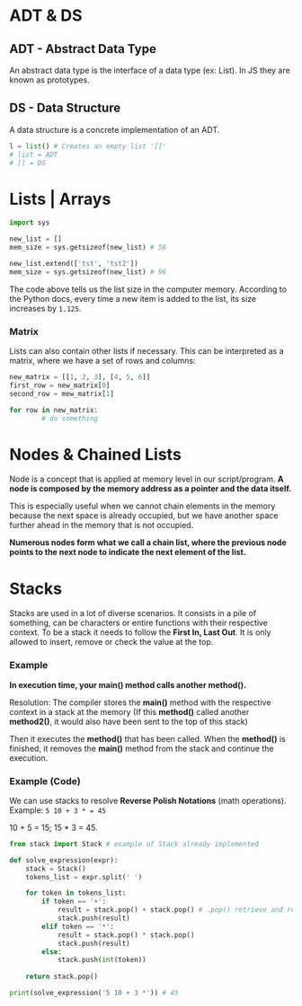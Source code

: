 # ADT & DS

## ADT - Abstract Data Type

An abstract data type is the interface of a data type (ex: List). In JS they are known as prototypes.

## DS - Data Structure

A data structure is a concrete implementation of an ADT.

```python
l = list() # Creates an empty list '[]'
# list = ADT
# [] = DS
```

# Lists | Arrays

```python
import sys

new_list = []
mem_size = sys.getsizeof(new_list) # 56

new_list.extend(['tst', 'tst2'])
mem_size = sys.getsizeof(new_list) # 96
```

The code above tells us the list size in the computer memory. According to the Python docs, every time a new item is added to the list, its size increases by `1.125`.

### Matrix

Lists can also contain other lists if necessary. This can be interpreted as a matrix, where we have a set of rows and columns:

```python
new_matrix = [[1, 2, 3], [4, 5, 6]]
first_row = new_matrix[0]
second_row = mew_matrix[1]

for row in new_matrix:
		# do something
```

# Nodes & Chained Lists

Node is a concept that is applied at memory level in our script/program. **A node is composed by the memory address as a pointer and the data itself.**

This is especially useful when we cannot chain elements in the memory because the next space is already occupied, but we have another space further ahead in the memory that is not occupied.

**Numerous nodes form what we call a chain list, where the previous node points to the next node to indicate the next element of the list.**

# Stacks

Stacks are used in a lot of diverse scenarios. It consists in a pile of something, can be characters or entire functions with their respective context. To be a stack it needs to follow the **First In, Last Out**. It is only allowed to insert, remove or check the value at the top.

### Example

**In execution time, your main() method calls another method().**

Resolution: The compiler stores the **main()** method with the respective context in a stack at the memory (If this **method()** called another **method2()**, it would also have been sent to the top of this stack)

Then it executes the **method()** that has been called. When the **method()** is finished, it removes the **main()** method from the stack and continue the execution.

### Example (Code)

We can use stacks to resolve **Reverse Polish Notations** (math operations).
Example: `5 10 + 3 * = 45`

10 + 5 = 15; 15 * 3 = 45.

```python
from stack import Stack # example of Stack already implemented

def solve_expression(expr):
	stack = Stack()
	tokens_list = expr.split(' ')

	for token in tokens_list:
		if token == '+':
			result = stack.pop() + stack.pop() # .pop() retrieve and remove top value from stack
			stack.push(result)
		elif token == '*':
			result = stack.pop() * stack.pop()
			stack.push(result)
		else:
			stack.push(int(token))
	
	return stack.pop()

print(solve_expression('5 10 + 3 *')) # 45
```
